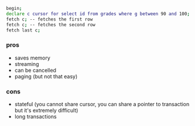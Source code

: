 ```sh
begin;
declare c cursor for select id from grades where g between 90 and 100;
fetch c; -- fetches the first row
fetch c; -- fetches the second row
fetch last c;
```

### pros
- saves memory
- streaming
- can be cancelled
- paging (but not that easy)

### cons
- stateful (you cannot share cursor, you can share a pointer to transaction but it's extremely difficult)
- long transactions